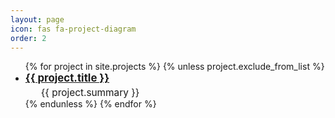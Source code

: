 ```yaml
---
layout: page
icon: fas fa-project-diagram
order: 2
---
```


<ul>
  {% for project in site.projects %}
    {% unless project.exclude_from_list %}
      <li>
        <a href="{{ project.url }}" style="font-size: 1.2em; font-weight: bold;">
          {{ project.title }}
        </a>
        <div style="font-size: 1.1em; margin-left: 25px; margin-top: 4px;">
          {{ project.summary }}
        </div>
      </li>
    {% endunless %}
  {% endfor %}
</ul>



